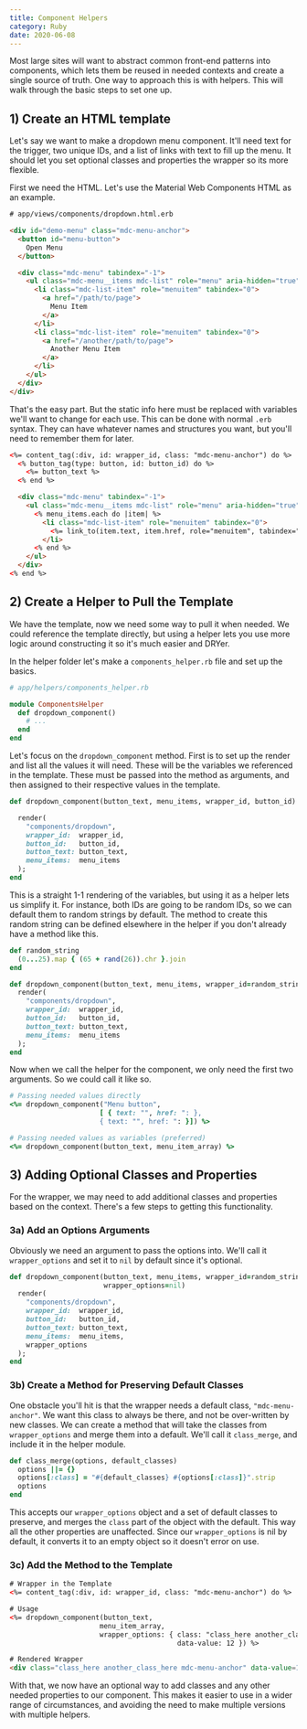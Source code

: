 ```yaml
---
title: Component Helpers
category: Ruby
date: 2020-06-08
---
```


Most large sites will want to abstract common front-end patterns into components, which lets them be reused in needed contexts and create a single source of truth. One way to approach this is with helpers. This will walk through the basic steps to set one up.

## 1) Create an HTML template

Let's say we want to make a dropdown menu component. It'll need text for the trigger, two unique IDs, and a list of links with text to fill up the menu. It should let you set optional classes and properties the wrapper so its more flexible.

First we need the HTML. Let's use the Material Web Components HTML as an example.

```html
# app/views/components/dropdown.html.erb

<div id="demo-menu" class="mdc-menu-anchor">
  <button id="menu-button">
    Open Menu
  </button>

  <div class="mdc-menu" tabindex="-1">
    <ul class="mdc-menu__items mdc-list" role="menu" aria-hidden="true">
      <li class="mdc-list-item" role="menuitem" tabindex="0">
        <a href="/path/to/page">
          Menu Item
        </a>
      </li>
      <li class="mdc-list-item" role="menuitem" tabindex="0">
        <a href="/another/path/to/page">
          Another Menu Item
        </a>
      </li>
    </ul>
  </div>
</div>
```

That's the easy part. But the static info here must be replaced with variables we'll want to change for each use. This can be done with normal `.erb` syntax. They can have whatever names and structures you want, but you'll need to remember them for later.

```html
<%= content_tag(:div, id: wrapper_id, class: "mdc-menu-anchor") do %>
  <% button_tag(type: button, id: button_id) do %>
    <%= button_text %>
  <% end %>

  <div class="mdc-menu" tabindex="-1">
    <ul class="mdc-menu__items mdc-list" role="menu" aria-hidden="true">
      <% menu_items.each do |item| %>
        <li class="mdc-list-item" role="menuitem" tabindex="0">
          <%= link_to(item.text, item.href, role="menuitem", tabindex="0") %>
        </li>
      <% end %>
    </ul>
  </div>
<% end %>
```

## 2) Create a Helper to Pull the Template

We have the template, now we need some way to pull it when needed. We could reference the template directly, but using a helper lets you use more logic around constructing it so it's much easier and DRYer.

In the helper folder let's make a `components_helper.rb` file and set up the basics.

```ruby
# app/helpers/components_helper.rb

module ComponentsHelper
  def dropdown_component()
    # ...
  end
end
```

Let's focus on the `dropdown_component` method. First is to set up the render and list all the values it will need. These will be the variables we referenced in the template. These must be passed into the method as arguments, and then assigned to their respective values in the template.

```ruby
def dropdown_component(button_text, menu_items, wrapper_id, button_id)

  render(
    "components/dropdown",
    wrapper_id:  wrapper_id,
    button_id:   button_id,
    button_text: button_text,
    menu_items:  menu_items
  );
end
```

This is a straight 1-1 rendering of the variables, but using it as a helper lets us simplify it. For instance, both IDs are going to be random IDs, so we can default them to random strings by default. The method to create this random string can be defined elsewhere in the helper if you don't already have a method like this.

```ruby
def random_string
  (0...25).map { (65 + rand(26)).chr }.join
end

def dropdown_component(button_text, menu_items, wrapper_id=random_string, button_id=random_string)
  render(
    "components/dropdown",
    wrapper_id:  wrapper_id,
    button_id:   button_id,
    button_text: button_text,
    menu_items:  menu_items
  );
end
```

Now when we call the helper for the component, we only need the first two arguments. So we could call it like so.

```ruby
# Passing needed values directly
<%= dropdown_component("Menu button",
                      [ { text: "", href: ": },
                      { text: "", href: ": }]) %>

# Passing needed values as variables (preferred)
<%= dropdown_component(button_text, menu_item_array) %>
```

## 3) Adding Optional Classes and Properties

For the wrapper, we may need to add additional classes and properties based on the context. There's a few steps to getting this functionality.

### 3a) Add an Options Arguments

Obviously we need an argument to pass the options into. We'll call it `wrapper_options` and set it to `nil` by default since it's optional.

```ruby
def dropdown_component(button_text, menu_items, wrapper_id=random_string, button_id=random_string,
                       wrapper_options=nil)
  render(
    "components/dropdown",
    wrapper_id:  wrapper_id,
    button_id:   button_id,
    button_text: button_text,
    menu_items:  menu_items,
    wrapper_options
  );
end
```

### 3b) Create a Method for Preserving Default Classes

One obstacle you'll hit is that the wrapper needs a default class, `"mdc-menu-anchor"`. We want this class to always be there, and not be over-written by new classes. We can create a method that will take the classes from `wrapper_options` and merge them into a default. We'll call it `class_merge`, and include it in the helper module.

```ruby
def class_merge(options, default_classes)
  options ||= {}
  options[:class] = "#{default_classes} #{options[:class]}".strip
  options
end
```

This accepts our `wrapper_options` object and a set of default classes to preserve, and merges the `class` part of the object with the default. This way all the other properties are unaffected. Since our `wrapper_options` is nil by default, it converts it to an empty object so it doesn't error on use.

### 3c) Add the Method to the Template

```html
# Wrapper in the Template
<%= content_tag(:div, id: wrapper_id, class: "mdc-menu-anchor") do %>

# Usage
<%= dropdown_component(button_text,
                      menu_item_array,
                      wrapper_options: { class: "class_here another_class_here"
                                         data-value: 12 }) %>

# Rendered Wrapper
<div class="class_here another_class_here mdc-menu-anchor" data-value=12>
```

With that, we now have an optional way to add classes and any other needed properties to our component. This makes it easier to use in a wider range of circumstances, and avoiding the need to make multiple versions with multiple helpers.
